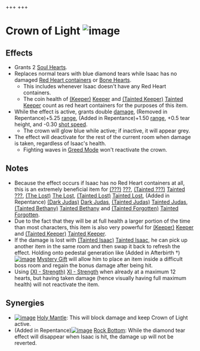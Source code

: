+++
+++

 # Crown of Light ![image](/image/Crown_of_Light.png) 

Effects
---------


* Grants 2 [Soul Hearts](/wiki/Health#Soul_Hearts "Health").
* Replaces normal tears with blue diamond tears while Isaac has no damaged [Red Heart containers](/wiki/Health#Red_Heart_Containers "Health") or [Bone Hearts](/wiki/Health#Bone_Hearts "Health").
	+ This includes whenever Isaac doesn't have any Red Heart containers.
	+ The coin health of  [(Keeper)](/wiki/Keeper "Keeper") [Keeper](/wiki/Keeper "Keeper") and  [(Tainted Keeper)](/wiki/Tainted_Keeper "Tainted Keeper") [Tainted Keeper](/wiki/Tainted_Keeper "Tainted Keeper") count as red heart containers for the purposes of this item.
* While the effect is active, grants double [damage](/wiki/Damage "Damage"), (Removed in Repentance)+5.25 [range](/wiki/Range "Range"), (Added in Repentance)+1.50 [range](/wiki/Range "Range"), +0.5 tear height, and -0.30 [shot speed](/wiki/Shot_speed "Shot speed").
	+ The crown will glow blue while active; if inactive, it will appear grey.
* The effect will deactivate for the rest of the current room when damage is taken, regardless of Isaac's health.
	+ Fighting waves in [Greed Mode](/wiki/Greed_Mode "Greed Mode") won't reactivate the crown.


Notes
-------


* Because the effect occurs if Isaac has no Red Heart containers at all, this is an extremely beneficial item for  [(???)](/wiki/%3F%3F%3F_(Character) "???") [???](/wiki/%3F%3F%3F_(Character) "??? (Character)"),  [(Tainted ???)](/wiki/Tainted_%3F%3F%3F "Tainted ???") [Tainted ???](/wiki/Tainted_%3F%3F%3F "Tainted ???"),  [(The Lost)](/wiki/The_Lost "The Lost") [The Lost](/wiki/The_Lost "The Lost"),  [(Tainted Lost)](/wiki/Tainted_Lost "Tainted Lost") [Tainted Lost](/wiki/Tainted_Lost "Tainted Lost"), (Added in Repentance)  [(Dark Judas)](/wiki/Dark_Judas "Dark Judas") [Dark Judas](/wiki/Dark_Judas "Dark Judas"),  [(Tainted Judas)](/wiki/Tainted_Judas "Tainted Judas") [Tainted Judas](/wiki/Tainted_Judas "Tainted Judas"),  [(Tainted Bethany)](/wiki/Tainted_Bethany "Tainted Bethany") [Tainted Bethany](/wiki/Tainted_Bethany "Tainted Bethany") and  [(Tainted Forgotten)](/wiki/Tainted_Forgotten "Tainted Forgotten") [Tainted Forgotten](/wiki/Tainted_Forgotten "Tainted Forgotten").
* Due to the fact that they will be at full health a larger portion of the time than most characters, this item is also very powerful for  [(Keeper)](/wiki/Keeper "Keeper") [Keeper](/wiki/Keeper "Keeper") and  [(Tainted Keeper)](/wiki/Tainted_Keeper "Tainted Keeper") [Tainted Keeper](/wiki/Tainted_Keeper "Tainted Keeper").
* If the damage is lost with  [(Tainted Isaac)](/wiki/Tainted_Isaac "Tainted Isaac") [Tainted Isaac](/wiki/Tainted_Isaac "Tainted Isaac"), he can pick up another item in the same room and then swap it back to refresh the effect. Holding onto pedestal generation like (Added in Afterbirth †)[![image](/image/Mystery_Gift.png)](/wiki/Mystery_Gift "Mystery Gift") [Mystery Gift](/wiki/Mystery_Gift "Mystery Gift") will allow him to place an item inside a difficult boss room and regain the bonus damage after being hit.
* Using [(XI - Strength)](/wiki/Cards_and_Runes "XI - Strength") [XI - Strength](/wiki/Cards_and_Runes "Cards and Runes") when already at a maximum 12 hearts, but having taken damage (hence visually having full maximum health) will not reactivate the item.


Synergies
-----------


* [![image](/image/Holy_Mantle.png)](/wiki/Holy_Mantle "Holy Mantle") [Holy Mantle](/wiki/Holy_Mantle "Holy Mantle"): This will block damage and keep Crown of Light active.
* (Added in Repentance)[![image](/image/Rock_Bottom.png)](/wiki/Rock_Bottom "Rock Bottom") [Rock Bottom](/wiki/Rock_Bottom "Rock Bottom"): While the diamond tear effect will disappear when Isaac is hit, the damage up will not be reverted.


